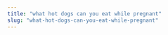 ```yaml
---
title: "what hot dogs can you eat while pregnant"
slug: "what-hot-dogs-can-you-eat-while-pregnant"
---
```


